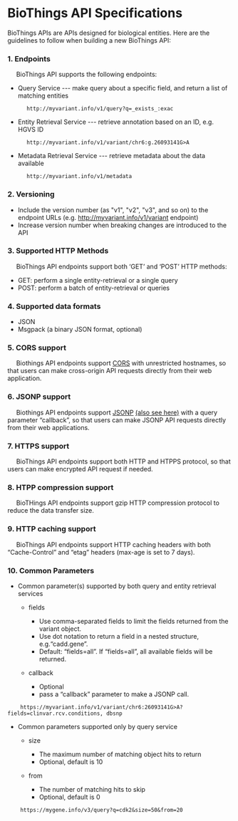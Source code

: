 # BioThings API Specifications 
BioThings APIs are APIs designed for biological entities. Here are the guidelines to follow when building a new BioThings API:

### 1. Endpoints
&nbsp;&nbsp;&nbsp;&nbsp;&nbsp;BioThings API supports the following endpoints:
  - Query Service --- make query about a specific field, and return a list of matching entities
```
      http://myvariant.info/v1/query?q=_exists_:exac
```
  - Entity Retrieval Service --- retrieve annotation based on an ID, e.g. HGVS ID
```
      http://myvariant.info/v1/variant/chr6:g.26093141G>A
```
  - Metadata Retrieval Service --- retrieve metadata about the data available
```
      http://myvariant.info/v1/metadata
```
### 2. Versioning
  - Include the version number (as "v1", "v2", "v3", and so on) to the endpoint URLs (e.g. http://myvariant.info/v1/variant endpoint)
  - Increase version number when breaking changes are introduced to the API
  
### 3. Supported HTTP Methods
&nbsp;&nbsp;&nbsp;&nbsp;&nbsp;BioThings API endpoints support both ‘GET’ and ‘POST’ HTTP methods:
  - GET: perform a single entity-retrieval or a single query
  - POST: perform a batch of entity-retrieval or queries
  
### 4. Supported data formats
  - JSON
  - Msgpack  (a binary JSON format, optional)
  
### 5. CORS support
&nbsp;&nbsp;&nbsp;&nbsp;&nbsp;Biothings API endpoints support [CORS](https://developer.mozilla.org/en-US/docs/Web/HTTP/Access_control_CORS) with unrestricted hostnames, so that users can make cross-origin API requests directly from their web application.

### 6. JSONP support
&nbsp;&nbsp;&nbsp;&nbsp;&nbsp;Biothings API endpoints support [JSONP](https://remysharp.com/2007/10/08/what-is-jsonp) [(also see here)](https://en.wikipedia.org/wiki/JSONP#JSONP) with a query parameter “callback”, so that users can make JSONP API requests directly from their web applications.

### 7. HTTPS support
&nbsp;&nbsp;&nbsp;&nbsp;&nbsp;BioThings API endpoints support both HTTP and HTPPS protocol, so that users can make encrypted API request if needed.

### 8. HTPP compression support
&nbsp;&nbsp;&nbsp;&nbsp;&nbsp;BioTHings API endpoints support gzip HTTP compression protocol to reduce the data transfer size.

### 9. HTTP caching support
&nbsp;&nbsp;&nbsp;&nbsp;&nbsp;BioThings API endpoints support HTTP caching headers with both “Cache-Control” and “etag” headers (max-age is set to 7 days).

### 10. Common Parameters

 * Common parameter(s) supported by both query and entity retrieval services

    * fields
       * Use comma-separated fields to limit the fields returned from the variant object.
       * Use dot notation to return a field in a nested structure, e.g.“cadd.gene”.
       * Default: “fields=all”. If “fields=all”, all available fields will be returned.
       
    * callback
       * Optional
       * pass a “callback” parameter to make a JSONP call.
```
    https://myvariant.info/v1/variant/chr6:26093141G>A?fields=clinvar.rcv.conditions, dbsnp
```


 * Common parameters supported only by query service

    * size
       * The maximum number of matching object hits to return
       * Optional, default is 10

    * from
       * The number of matching hits to skip
       * Optional, default is 0
  
```
    https://mygene.info/v3/query?q=cdk2&size=50&from=20
```
